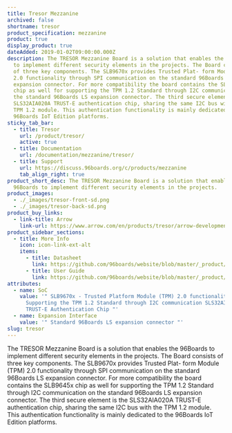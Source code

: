 ```yaml
---
title: Tresor Mezzanine
archived: false
shortname: tresor
product_specification: mezzanine
product: true
display_product: true
dateAdded: 2019-01-02T09:00:00.000Z
description: The TRESOR Mezzanine Board is a solution that enables the 96Boards
  to implement different security elements in the projects. The Board consists
  of three key components. The SLB9670x provides Trusted Plat- form Module (TPM)
  2.0 functionality through SPI communication on the standard 96Boards LS
  expansion connector. For more compatibility the board contains the SLB9645x
  chip as well for supporting the TPM 1.2 Standard through I2C communication on
  the standard 96Boards LS expansion connector. The third secure element is the
  SLS32AIA020A TRUST-E authentication chip, sharing the same I2C bus with the
  TPM 1.2 module. This authentication functionality is mainly dedicated to the
  96Boards IoT Edition platforms.
sticky_tab_bar:
  - title: Tresor
    url: /product/tresor/
    active: true
  - title: Documentation
    url: /documentation/mezzanine/tresor/
  - title: Support
    url: https://discuss.96boards.org/c/products/mezzanine
    tab_align_right: true
product_short_desc: The TRESOR Mezzanine Board is a solution that enables the
  96Boards to implement different security elements in the projects.
product_images:
  - ./_images/tresor-front-sd.png
  - ./_images/tresor-back-sd.png
product_buy_links:
  - link-title: Arrow
    link-url: https://www.arrow.com/en/products/tresor/arrow-development-tools
product_sidebar_sections:
  - title: More Info
    icon: icon-link-ext-alt
    items:
      - title: Datasheet
        link: https://github.com/96boards/website/blob/master/_product/mezzanine/tresor/files/tresor-datasheet.pdf/
      - title: User Guide
        link: https://github.com/96boards/website/blob/master/_product/mezzanine/tresor/files/tresor-user-guide.pdf/
attributes:
  - name: SoC
    value: '" SLB9670x - Trusted Platform Module (TPM) 2.0 functionality SLB9645x -
      Supporting the TPM 1.2 Standard through I2C communication SLS32AIA020A
      TRUST-E Authentication Chip "'
  - name: Expansion Interface
    value: '" Standard 96Boards LS expansion connector "'
slug: tresor
---
```


The TRESOR Mezzanine Board is a solution that enables the 96Boards to implement different security elements in the projects. The Board consists of three key components. The SLB9670x provides Trusted Plat- form Module (TPM) 2.0 functionality through SPI communication on the standard 96Boards LS expansion connector. For more compatibility the board contains the SLB9645x chip as well for supporting the TPM 1.2 Standard through I2C communication on the standard 96Boards LS expansion connector. The third secure element is the SLS32AIA020A TRUST-E authentication chip, sharing the same I2C bus with the TPM 1.2 module. This authentication functionality is mainly dedicated to the 96Boards IoT Edition platforms.
